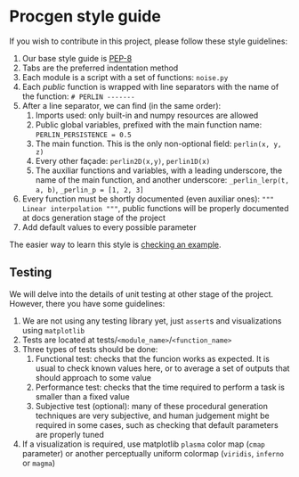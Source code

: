 Procgen style guide
===================

If you wish to contribute in this project, please follow these style guidelines:

1. Our base style guide is [PEP-8](https://www.python.org/dev/peps/pep-0008/)
2. Tabs are the preferred indentation method
3. Each module is a script with a set of functions: `noise.py`
4. Each *public* function is wrapped with line separators with the name of the function: `# PERLIN -------`
5. After a line separator, we can find (in the same order):
	1. Imports used: only built-in and numpy resources are allowed
	2. Public global variables, prefixed with the main function name: `PERLIN_PERSISTENCE = 0.5`
	3. The main function. This is the only non-optional field: `perlin(x, y, z)`
	4. Every other façade: `perlin2D(x,y)`, `perlin1D(x)`
	5. The auxiliar functions and variables, with a leading underscore, the name of the main function, and another underscore: `_perlin_lerp(t, a, b)`, `_perlin_p = [1, 2, 3]`
6. Every function must be shortly documented (even auxiliar ones): `""" Linear interpolation """`, public functions will be properly documented at docs generation stage of the project
7. Add default values to every possible parameter

The easier way to learn this style is [checking an example](./procgen/noise.py).

## Testing

We will delve into the details of unit testing at other stage of the project. However, there you have some guidelines:

1. We are not using any testing library yet, just `assert`s and visualizations using `matplotlib`
2. Tests are located at tests/`<module_name>`/`<function_name>`
3. Three types of tests should be done:
	1. Functional test: checks that the funcion works as expected. It is usual to check known values here, or to average a set of outputs that should approach to some value
	2. Performance test: checks that the time required to perform a task is smaller than a fixed value
	3. Subjective test (optional): many of these procedural generation techniques are very subjective, and human judgement might be required in some cases, such as checking that default parameters are properly tuned
4. If a visualization is required, use matplotlib `plasma` color map (`cmap` parameter) or another perceptually uniform colormap (`viridis`, `inferno` or `magma`)